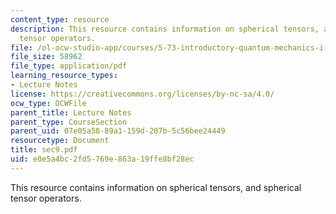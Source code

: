 ```yaml
---
content_type: resource
description: This resource contains information on spherical tensors, and  spherical
  tensor operators.
file: /ol-ocw-studio-app/courses/5-73-introductory-quantum-mechanics-i-fall-2005/e0e5a4bc2fd5769e863a19ffe8bf28ec_sec9.pdf
file_size: 58962
file_type: application/pdf
learning_resource_types:
- Lecture Notes
license: https://creativecommons.org/licenses/by-nc-sa/4.0/
ocw_type: OCWFile
parent_title: Lecture Notes
parent_type: CourseSection
parent_uid: 07e05a58-89a1-159d-207b-5c56bee24449
resourcetype: Document
title: sec9.pdf
uid: e0e5a4bc-2fd5-769e-863a-19ffe8bf28ec
---
```

This resource contains information on spherical tensors, and  spherical tensor operators.